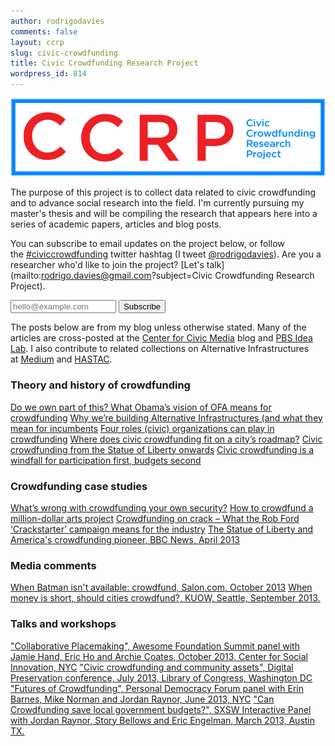 ```yaml
---
author: rodrigodavies
comments: false
layout: ccrp
slug: civic-crowdfunding
title: Civic Crowdfunding Research Project
wordpress_id: 814
---
```


<img src="ccrp_logo_horiz.jpg" class="largeimg">

The purpose of this project is to collect data related to civic crowdfunding and to advance social research into the field. I'm currently pursuing my master's thesis and will be compiling the research that appears here into a series of academic papers, articles and blog posts.

You can subscribe to email updates on the project below, or follow the [#civiccrowdfunding](https://twitter.com/search?q=civiccrowdfunding) twitter hashtag (I tweet [@rodrigodavies](http://twitter.com/rodrigodavies)). Are you a researcher who'd like to join the project? [Let's talk](mailto:rodrigo.davies@gmail.com?subject=Civic Crowdfunding Research Project).

<p>
<form class="form-inline" id="mc-embedded-subscribe-form" action="http://rodrigodavies.us5.list-manage.com/subscribe/post?u=de978e08f4c1fc492f3be830d&amp;id=3cdf68e61c" method="post" name="mc-embedded-subscribe-form" novalidate="" target="_blank">
<input class="email" id="mce-EMAIL" type="email" name="EMAIL" placeholder="hello@example.com" required="" size="18" value=""> <input class="btn btn-danger" type="submit" name="subscribe" value="Subscribe">
</form>
</p>

The posts below are from my blog unless otherwise stated. Many of the articles are cross-posted at the [Center for Civic Media](http://civic.mit.edu/users/rodrigodavies) blog and [PBS Idea Lab](http://www.pbs.org/idealab/author/rdavies/). I also contribute to related collections on Alternative Infrastructures at [Medium](https://medium.com/alternative-infrastructures) and [HASTAC](http://www.hastac.org/groups/alternative-infrastructures). 


<div class="panel panel-default">
  <div class="panel-heading">
    <h3 class="panel-title">Theory and history of crowdfunding</h3>
  </div>
  <a href="/blog/2013/10/02/do-we-own-part-of-this-what-obamas-vision-of-ofa-means-for-crowdfunding.html" class="list-group-item">Do we own part of this? What Obama’s vision of OFA means for crowdfunding</a>
  <a href="/blog/2013/09/09/why-were-building-alternative-infrastructures-and-what-they-mean-for-incumbents.html" class="list-group-item">Why we’re building Alternative Infrastructures (and what they mean for incumbents</a>
  <a href="/blog/2013/07/23/four-roles-civic-organizations-can-play-in-crowdfunding.html" class="list-group-item">Four roles (civic) organizations can play in crowdfunding</a>
  <a href="/blog/2013/06/15/where-does-civic-crowdfunding-fit-on-a-city-roadmap.html" class="list-group-item">Where does civic crowdfunding fit on a city’s roadmap?</a>
  <a href="/blog/2013/02/19/civic-crowdfunding-from-the-statue-of-liberty-to-now.html" class="list-group-item">Civic crowdfunding from the Statue of Liberty onwards</a>
  <a href="/blog/2013/01/16/civic-crowdfunding-is-a-windfall-for-participation-not-budgets.html" class="list-group-item">Civic crowdfunding is a windfall for participation first, budgets second</a>
</div>


<div class="panel panel-default">
  <div class="panel-heading">
    <h3 class="panel-title">Crowdfunding case studies</h3>
  </div>
  <a href="/blog/2013/10/09/whats-wrong-with-crowdfunding-your-own-security.html" class="list-group-item">What’s wrong with crowdfunding your own security?</a>
  <a href="/blog/2013/09/16/how-to-crowdfund-a-million-dollar-arts-project.html" class="list-group-item">How to crowdfund a million-dollar arts project</a>
  <a href="/blog/2013/05/22/crowdfunding-on-crack.html" class="list-group-item">Crowdfunding on crack – What the Rob Ford ‘Crackstarter’ campaign means for the industry</a>
  <a href="http://www.bbc.co.uk/news/magazine-21932675" class="list-group-item">The Statue of Liberty and America's crowdfunding pioneer, BBC News, April 2013</a>
</div>

<div class="panel panel-default">
  <div class="panel-heading">
    <h3 class="panel-title">Media comments</h3>
  </div>
    <a href="http://www.salon.com/2013/10/11/when_batman_isnt_available_crowd_fund/" class="list-group-item">When Batman isn't available: crowdfund, Salon.com, October 2013</a>
    <a href="http://kuow.org/post/when-money-short-should-cities-crowdfund" class="list-group-item">When money is short, should cities crowdfund?, KUOW, Seattle, September 2013.</a>
</div>

<div class="panel panel-default">
  <div class="panel-heading">
    <h3 class="panel-title">Talks and workshops</h3>
  </div>
  <a href="" class="list-group-item">"Collaborative Placemaking", Awesome Foundation Summit panel with Jamie Hand, Eric Ho and Archie Coates, October 2013, Center for Social Innovation, NYC</a>
  <a href="http://www.youtube.com/watch?v=WHhPS_0TM1A" class="list-group-item">"Civic crowdfunding and community assets", Digital Preservation conference, July 2013, Library of Congress, Washington DC</a> 
  <a href="http://personaldemocracy.com/conferences/nyc/2013/program" class="list-group-item">"Futures of Crowdfunding", Personal Democracy Forum panel with Erin Barnes, Mike Norman and Jordan Raynor, June 2013, NYC</a>
  <a href="civic_crowdfunding_pres.pdf" class="list-group-item">"Can Crowdfunding save local government budgets?", SXSW Interactive Panel with Jordan Raynor, Story Bellows and Eric Engelman, March 2013, Austin TX.</a>

</div>


